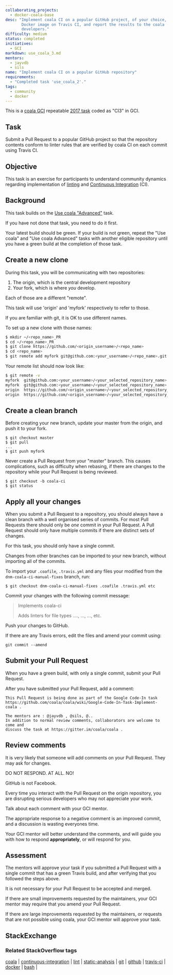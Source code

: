 ```yaml
---
collaborating_projects:
  - docker-coala-base
desc: "Implement coala CI on a popular GitHub project, of your choice, using a
       Docker image on Travis CI, and report the results to the coala
       developers."
difficulty: medium
status: completed
initiatives:
  - GCI
markdown: use_coala_3.md
mentors:
  - jayvdb
  - sils
name: "Implement coala CI on a popular GitHub repository"
requirements:
  - "Completed task 'use_coala_2'."
tags:
  - community
  - docker
---
```

This is a [coala GCI](https://github.com/coala/coala/wiki/Google-Code-In) repeatable
[2017 task](https://codein.withgoogle.com/dashboard/tasks/6236781315883008/)
coded as "CI3" in GCI.

## Task

Submit a Pull Request to a popular GitHub project so that the repository
contents conform to linter rules that are verified by coala CI on each
commit using Travis CI.

## Objective

This task is an exercise for participants to understand community
dynamics regarding implementation of
[linting](https://en.wikipedia.org/wiki/Lint_(software)) and
[Continuous Integration](https://en.wikipedia.org/wiki/Continuous_integration)
(CI).

## Background

This task builds on the
[Use coala "Advanced"](https://github.com/coala/coala/wiki/Google-Code-In-Task-Use-coala-Advanced)
task.

If you have not done that task, you need to do it first.

Your latest build should be green.
If your build is not green, repeat the "Use coala" and "Use coala Advanced" tasks
with another eligible repository until you have a green build at the completion of
those task.

## Create a new clone

During this task, you will be communicating with two repositories:

1. The origin, which is the central development repository
2. Your fork, which is where *you* develop.

Each of those are a different "remote".

This task will use 'origin' and 'myfork' respectively to refer to those.

If you are familiar with git, it is OK to use different names.

To set up a new clone with those names:

```bash
$ mkdir ~/<repo_name>_PR
$ cd ~/<repo_name>_PR
$ git clone https://github.com/<origin_username>/<repo_name>
$ cd <repo_name>
$ git remote add myfork git@github.com:<your_username>/<repo_name>.git
```

Your remote list should now look like:

```bash
$ git remote -v
myfork	git@github.com:<your_username>/<your_selected_repository_name>.git (fetch)
myfork	git@github.com:<your_username>/<your_selected_repository_name>.git (push)
origin	https://github.com/<origin_username>/<your_selected_repository_name> (fetch)
origin	https://github.com/<origin_username>/<your_selected_repository_name> (push)
```

## Create a clean branch

Before creating your new branch, update your master from the origin,
and push it to your fork.

```
$ git checkout master
$ git pull
...
$ git push myfork
```

Never create a Pull Request from your "master" branch.
This causes complications, such as difficulty when rebasing,
if there are changes to the repository while your
Pull Request is being reviewed.

```
$ git checkout -b coala-ci
$ git status
```

## Apply all your changes

When you submit a Pull Request to a repository, you should always have a
clean branch with a well organised series of commits.  For most Pull Requests
there should only be *one* commit in your Pull Request.  A Pull Request should
only have multiple commits if there are distinct sets of changes.

For this task, you should only have a single commit.

Changes from other branches can be imported to your new branch, without
importing all of the commits.

To import your `.coafile`, `.travis.yml` and any files your modified from
the `dnm-coala-ci-manual-fixes` branch, run:

```
$ git checkout dnm-coala-ci-manual-fixes .coafile .travis.yml etc
```

Commit your changes with the following commit message:

> Implements coala-ci
>
> Adds linters for file types ...., ..., ..., etc.

Push your changes to GitHub.

If there are any Travis errors, edit the files and amend your
commit using:

```
git commit --amend
```

## Submit your Pull Request

When you have a green build, with only a single commit, submit your Pull Request.

After you have submitted your Pull Request, add a comment:

```
This Pull Request is being done as part of the Google Code-In task https://github.com/coala/coala/wiki/Google-Code-In-Task-Implement-coala .

The mentors are : @jayvdb , @sils, @..
In addition to normal review comments, collaborators are welcome to come and
discuss the task at https://gitter.im/coala/coala .
```

## Review comments

It is very likely that someone will add comments on your Pull Request.
They may ask for changes.

DO NOT RESPOND.
AT ALL.
NO!

GitHub is not Facebook.

Every time you interact with the Pull Request on the origin repository,
you are disrupting serious developers who may not appreciate your work.

Talk about each comment with your GCI mentor.

The appropriate response to a negative comment is an improved commit,
and a discussion is wasting everyones time.

Your GCI mentor will better understand the comments, and will guide you
with how to respond **appropriately**, or will respond for you.

## Assessment

The mentors will approve your task if you submitted a Pull Request with a
single commit that has a green Travis build, and after verifying that
you followed the steps above.

It is not necessary for your Pull Request to be accepted and merged.

If there are small improvements requested by the maintainers, your GCI mentor
may require that you amend your Pull Request.

If there are large improvements requested by the maintainers, or
requests that are not possible using coala, your GCI mentor will
approve your task.

## StackExchange

### Related StackOverflow tags

[coala](http://stackoverflow.com/questions/tagged/coala) |
[continuous-integration](http://stackoverflow.com/questions/tagged/continuous-integration) |
[lint](http://stackoverflow.com/questions/tagged/lint) |
[static-analysis](http://stackoverflow.com/questions/tagged/static-analysis) |
[git](http://stackoverflow.com/questions/tagged/git) |
[github](http://stackoverflow.com/questions/tagged/github) |
[travis-ci](http://stackoverflow.com/questions/tagged/travis-ci) |
[docker](http://stackoverflow.com/questions/tagged/docker) |
[bash](http://stackoverflow.com/questions/tagged/bash) |

